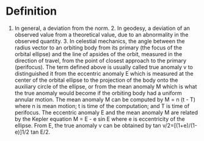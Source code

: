 # Definition

1.  In general, a deviation from the norm. 2. In geodesy, a deviation of
    an observed value from a theoretical value, due to an abnormality in
    the observed quantity. 3. In celestial mechanics, the angle between
    the radius vector to an orbiting body from its primary (the focus of
    the orbital ellipse) and the line of apsides of the orbit, measured
    in the direction of travel, from the point of closest approach to
    the primary (perifocus). The term defined above is usually called
    true anomaly v to distinguished it from the eccentric anomaly E
    which is measured at the center of the orbital ellipse to the
    projection of the body onto the auxiliary circle of the ellipse, or
    from the mean anomaly M which is what the true anomaly would become
    if the orbiting body had a uniform annular motion. The mean anomaly
    M can be computed by M = n (t - T) where n is mean motion; t is time
    of the computation; and T is time of perifocus. The eccentric
    anomaly E and the mean anomaly M are related by the Kepler equation
    M = E - e sin E where e is eccentricity of the ellipse. From E, the
    true anomaly v can be obtained by tan v/2=\[(1+e)/(1-e)\]1/2 tan
    E/2.
